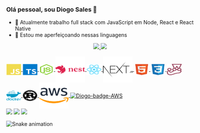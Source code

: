 ### Olá pessoal, sou Diogo Sales 👋

- 🔭 Atualmente trabalho full stack com JavaScript em Node, React e React Native
- 🌱 Estou me aperfeiçoando nessas linguagens
</b>
<div align="center">
  <a href="https://github.com/diogosalesdev">
  <img height="180em" src="https://github-readme-stats.vercel.app/api?username=diogosalesdev&show_icons=true&theme=dracula&include_all_commits=true&count_private=true"/>
  <img height="180em" src="https://github-readme-stats.vercel.app/api/top-langs/?username=diogosalesdev&layout=compact&langs_count=7&theme=dracula"/>
</div>
  <div style="display: inline_block"><br>
  <img align="center" alt="Diogo-Js" height="30" width="40" src="https://raw.githubusercontent.com/devicons/devicon/master/icons/javascript/javascript-plain.svg">
  <img align="center" alt="Diogo-Ts" height="30" width="40" src="https://raw.githubusercontent.com/devicons/devicon/master/icons/typescript/typescript-plain.svg">
  <img align="center" alt="Diogo-Node" height="30" width="40" src="https://raw.githubusercontent.com/devicons/devicon/master/icons/nodejs/nodejs-original.svg">
    <img align="center" alt="Diogo-Nest" height="70" width="80" src="https://raw.githubusercontent.com/devicons/devicon/master/icons/nestjs/nestjs-plain-wordmark.svg">
  <img align="center" alt="Diogo-React" height="30" width="40" src="https://raw.githubusercontent.com/devicons/devicon/master/icons/react/react-original.svg">
  <img align="center" alt="Diogo-Next" height="70" width="80" background="white" src="https://raw.githubusercontent.com/devicons/devicon/master/icons/nextjs/nextjs-original-wordmark.svg"> 
  <img align="center" alt="Diogo-HTML" height="30" width="40" src="https://raw.githubusercontent.com/devicons/devicon/master/icons/html5/html5-original.svg">
  <img align="center" alt="Diogo-CSS" height="30" width="40" src="https://raw.githubusercontent.com/devicons/devicon/master/icons/css3/css3-original.svg">
  <img align="center" alt="Diogo-Jest" height="30" width="40" src="https://github.com/devicons/devicon/blob/master/icons/jest/jest-plain.svg">
  <img align="center" alt="Diogo-Docker" height="30" width="40" src="https://raw.githubusercontent.com/devicons/devicon/master/icons/docker/docker-plain-wordmark.svg">
  <img align="center" alt="Diogo-rust" height="30" width="40" src="https://github.com/devicons/devicon/blob/master/icons/rust/rust-plain.svg">
  <img align="center" alt="Diogo-AWS" height="70" width="80" src="https://raw.githubusercontent.com/devicons/devicon/master/icons/amazonwebservices/amazonwebservices-original-wordmark.svg">
    <img align="center" alt="Diogo-badge-AWS" height="80" width="80" src="https://images.credly.com/size/340x340/images/00634f82-b07f-4bbd-a6bb-53de397fc3a6/image.png">
</div>
  
<div> 
  <a href="https://discord.gg/DrJekyll#2965" target="_blank"><img src="https://img.shields.io/badge/Discord-7289DA?style=for-the-badge&logo=discord&logoColor=white" target="_blank"></a> 
  <a href = "mailto:diogosalesdev@gmail.com"><img src="https://img.shields.io/badge/-Gmail-%23333?style=for-the-badge&logo=gmail&logoColor=white" target="_blank"></a>
  <a href="https://www.linkedin.com/in/diogo-sales-289274a0" target="_blank"><img src="https://img.shields.io/badge/-LinkedIn-%230077B5?style=for-the-badge&logo=linkedin&logoColor=white" target="_blank"></a> 
 
  ![Snake animation](https://github.com/diogosalesdev/diogosalesdev/blob/output/github-contribution-grid-snake.svg)
 
</div>
